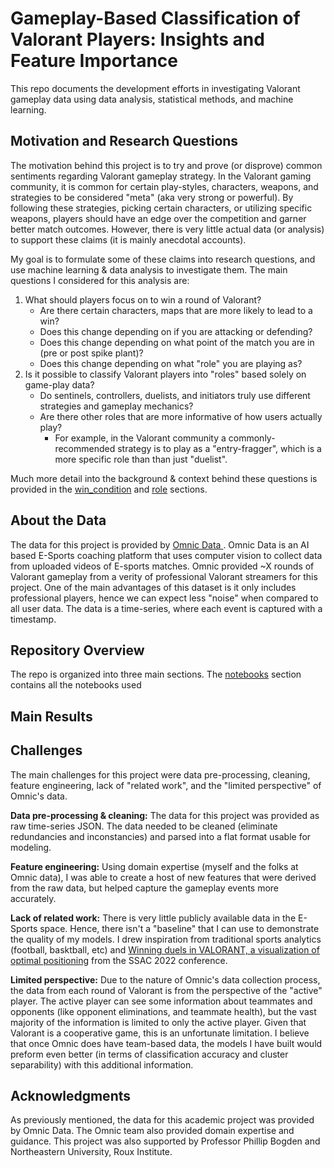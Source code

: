 # Gameplay-Based Classification of Valorant Players: Insights and Feature Importance
This repo documents the development efforts in investigating Valorant gameplay data using data analysis, statistical methods, and machine learning.

## Motivation and Research Questions
The motivation behind this project is to try and prove (or disprove) common sentiments regarding Valorant gameplay strategy. In the Valorant gaming community, it is common for certain play-styles, characters, weapons, and strategies to be considered "meta" (aka very strong or powerful). By following these strategies, picking certain characters, or utilizing specific weapons, players should have an edge over the competition and garner better match outcomes. However, there is very little actual data (or analysis) to support these claims (it is mainly anecdotal accounts). 

My goal is to formulate some of these claims into research questions, and use machine learning & data analysis to investigate them. The main questions I considered for this analysis are:

1. What should players focus on to win a round of Valorant?
   - Are there certain characters, maps that are more likely to lead to a win?
   - Does this change depending on if you are attacking or defending?
   - Does this change depending on what point of the match you are in (pre or post spike plant)?
   - Does this change depending on what "role" you are playing as?
2. Is it possible to classify Valorant players into "roles" based solely on game-play data?
   - Do sentinels, controllers, duelists, and initiators truly use different strategies and gameplay mechanics?
   - Are there other roles that are more informative of how users actually play?
     - For example, in the Valorant community a commonly-recommended strategy is to play as a "entry-fragger", which is a more specific role than than just "duelist".
    
Much more detail into the background & context behind these questions is provided in the [win_condition](https://github.com/sophiacofone/omnic_ml/tree/main/notebooks) and [role](https://github.com/sophiacofone/omnic_ml/tree/main/notebooks) sections. 

## About the Data
The data for this project is provided by [Omnic Data ](https://www.omnic.ai/forge.html). Omnic Data is an AI based E-Sports coaching platform that uses computer vision to collect data from uploaded videos of E-sports matches. Omnic provided ~X rounds of Valorant gameplay from a verity of professional Valorant streamers for this project. One of the main advantages of this dataset is it only includes professional players, hence we can expect less "noise" when compared to all user data. The data is a time-series, where each event is captured with a timestamp.

## Repository Overview
The repo is organized into three main sections. The [notebooks](https://github.com/sophiacofone/omnic_ml/tree/main/notebooks) section contains all the notebooks used

## Main Results

## Challenges
The main challenges for this project were data pre-processing, cleaning, feature engineering, lack of "related work", and the "limited perspective" of Omnic's data.  

**Data pre-processing & cleaning:** The data for this project was provided as raw time-series JSON. The data needed to be cleaned (eliminate redundancies and inconstancies) and parsed into a flat format usable for modeling.

**Feature engineering:** Using domain expertise (myself and the folks at Omnic data), I was able to create a host of new features that were derived from the raw data, but helped capture the gameplay events more accurately.

**Lack of related work:** There is very little publicly available data in the E-Sports space. Hence, there isn't a "baseline" that I can use to demonstrate the quality of my models. I drew inspiration from traditional sports analytics (football, basktball, etc) and [Winning duels in VALORANT, a visualization of optimal positioning](https://global-uploads.webflow.com/5f1af76ed86d6771ad48324b/6228f96dd382261a4887643f_Winning%20Duels%20in%20Valorant.pdf) from the SSAC 2022 conference.

**Limited perspective:** Due to the nature of Omnic's data collection process, the data from each round of Valorant is from the perspective of the "active" player. The active player can see some information about teammates and opponents (like opponent eliminations, and teammate health), but the vast majority of the information is limited to only the active player. Given that Valorant is a cooperative game, this is an unfortunate limitation. I believe that once Omnic does have team-based data, the models I have built would preform even better (in terms of classification accuracy and cluster separability) with this additional information. 

## Acknowledgments
As previously mentioned, the data for this academic project was provided by Omnic Data. The Omnic team also provided domain expertise and guidance. This project was also supported by Professor Phillip Bogden and Northeastern University, Roux Institute.
